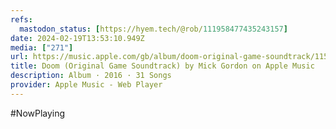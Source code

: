 ```yaml
---
refs:
  mastodon_status: [https://hyem.tech/@rob/111958477435243157]
date: 2024-02-19T13:53:10.949Z
media: ["271"]
url: https://music.apple.com/gb/album/doom-original-game-soundtrack/1157733728
title: Doom (Original Game Soundtrack) by Mick Gordon on Apple Music
description: Album · 2016 · 31 Songs
provider: Apple Music - Web Player
---
```


#NowPlaying
